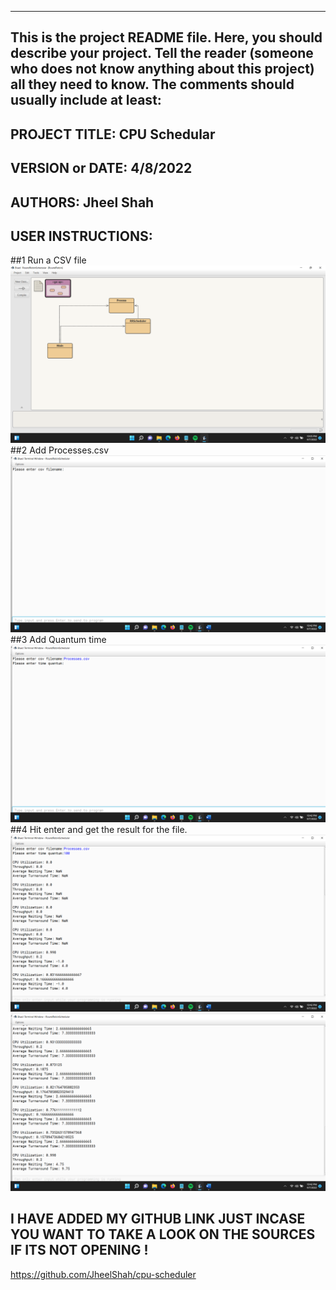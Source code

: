 ------------------------------------------------------------------------
This is the project README file. Here, you should describe your project.
Tell the reader (someone who does not know anything about this project)
all they need to know. The comments should usually include at least:
------------------------------------------------------------------------

## PROJECT TITLE: CPU Schedular 
## VERSION or DATE: 4/8/2022
## AUTHORS: Jheel Shah
## USER INSTRUCTIONS:
##1   Run a CSV file
![image](/images/I1.png)
##2    Add Processes.csv
![image](/images/I2.png)
##3   Add Quantum time
![image](/images/I3.png)
##4    Hit enter and get the result for the file.
![image](/images/I4.png)
![image](/images/I5.png)

## I HAVE ADDED MY GITHUB LINK JUST INCASE YOU WANT TO TAKE A LOOK ON THE SOURCES IF ITS NOT OPENING !
https://github.com/JheelShah/cpu-scheduler
